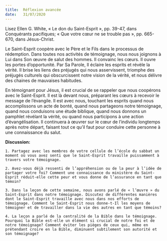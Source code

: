 ```yaml
---
title:  Réflexion avancée
date:   31/07/2020
---
```


Lisez Ellen G. White, « Le don du Saint-Esprit », pp. 39-47, dans Conquérants pacifiques; « Que votre cœur ne se trouble pas », pp. 665-670, dans Jésus-Christ.

Le Saint-Esprit coopère avec le Père et le Fils dans le processus de rédemption. Dans toutes nos activités de témoignage, nous nous joignons à Lui dans Son œuvre de salut des hommes. Il convainc les cœurs. Il ouvre les portes d’opportunité. Par Sa Parole, Il éclaire les esprits et révèle la vérité. Il brise les liens des préjugés qui nous asservissent, triomphe des préjugés culturels qui obscurcissent notre vision de la vérité, et nous délivre des chaines de mauvaises habitudes.

En témoignant pour Jésus, il est crucial de se rappeler que nous coopérons avec le Saint-Esprit. Il est là devant nous, préparant les cœurs à recevoir le message de l’évangile. Il est avec nous, touchant les esprits quand nous accomplissons un acte de bonté, quand nous partageons notre témoignage, quand nous conduisons une étude biblique, quand nous donnons un pamphlet révélant la vérité, ou quand nous participons à une action d’évangélisation. Il continuera à œuvrer sur le cœur de l’individu longtemps après notre départ, faisant tout ce qu’il faut pour conduire cette personne à une connaissance du salut.

**Discussion:**

`1. Partagez avec les membres de votre cellule de l’école du sabbat un moment où vous avez senti que le Saint-Esprit travaille puissamment à travers votre témoignage.`

`2. Avez-vous déjà ressenti de l’appréhension ou de la peur à l’idée de partager votre foi? Comment une connaissance du ministère du Saint-Esprit réduit-elle cette peur et vous donne de l’assurance en tant que témoin?`

`3. Dans la leçon de cette semaine, nous avons parlé de « l’œuvre » du Saint-Esprit dans notre témoignage. Discutez de différentes manières dont le Saint-Esprit travaille avec nous dans nos efforts de témoignage. Comment le Saint-Esprit nous donne-t-Il les moyens de témoigner et de travailler dans la vie des autres en tant que témoins?`

`4. La leçon a parlé de la centralité de la Bible dans le témoignage. Pourquoi la Bible est-elle un élément si crucial de notre foi et de notre témoignage? Comment éviter les pièges de ceux qui, même en prétendant croire en la Bible, diminuent subtilement son autorité et son témoignage?`
